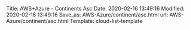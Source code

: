 Title: AWS+Azure - Continents Asc
Date: 2020-02-16 13:49:16
Modified: 2020-02-16 13:49:16
Save_as: AWS-Azure/continent/asc.html
url: AWS-Azure/continent/asc.html
Template: cloud-list-template